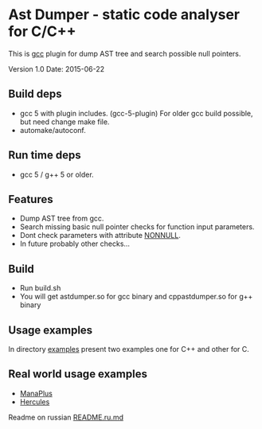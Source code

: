 # Ast Dumper - static code analyser for C/C++

This is [gcc](https://gcc.gnu.org) plugin for dump AST tree and search possible null pointers.

Version 1.0       Date: 2015-06-22

## Build deps
 - gcc 5 with plugin includes. (gcc-5-plugin)
   For older gcc build possible, but need change make file.
 - automake/autoconf.

## Run time deps
 - gcc 5 / g++ 5 or older.

## Features
 - Dump AST tree from gcc.
 - Search missing basic null pointer checks for function input parameters.
 - Dont check parameters with attribute [NONNULL](https://gcc.gnu.org/onlinedocs/gcc-5.1.0/gcc/Function-Attributes.html#index-g_t_0040code_007bnonnull_007d-function-attribute-3189).
 - In future probably other checks...

## Build
 - Run build.sh
 - You will get astdumper.so for gcc binary
   and cppastdumper.so for g++ binary

## Usage examples
In directory [examples](examples) present two examples one for C++ and other for C.

## Real world usage examples
 - [ManaPlus](http://manaplus.org/)
 - [Hercules](http://herc.ws/)

Readme on russian [README.ru.md](README.ru.md)
